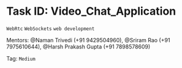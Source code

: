 # Task ID: Video_Chat_Application
`WebRtc` `WebSockets` `web development`

Mentors: @Naman Trivedi (+91 9429504960), @Sriram Rao (+91 7975610644), @Harsh Prakash Gupta (+91 7898578609)

Tag: `Medium`

